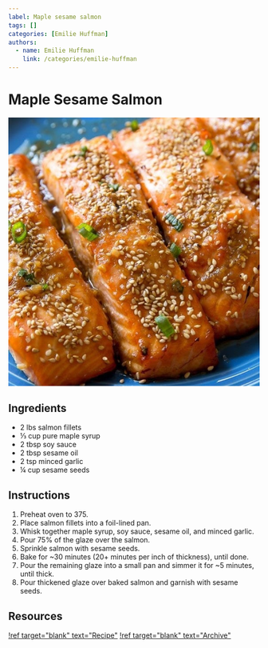 ```yaml
---
label: Maple sesame salmon
tags: []
categories: [Emilie Huffman]
authors:
  - name: Emilie Huffman
    link: /categories/emilie-huffman
---
```


# Maple Sesame Salmon
![A fun, fresh take on baked salmon. The maple syrup and soy sauce play off each other well.](/static/banners/maple-sesame-salmon.jpg)

## Ingredients
- 2 lbs salmon fillets
- ⅓ cup pure maple syrup
- 2 tbsp soy sauce
- 2 tbsp sesame oil
- 2 tsp minced garlic
- ¼ cup sesame seeds

## Instructions
1. Preheat oven to 375.
2. Place salmon fillets into a foil-lined pan.
3. Whisk together maple syrup, soy sauce, sesame oil, and minced garlic.
4. Pour 75% of the glaze over the salmon.
5. Sprinkle salmon with sesame seeds.
6. Bake for ~30 minutes (20+ minutes per inch of thickness), until done.
7. Pour the remaining glaze into a small pan and simmer it for ~5 minutes, until thick.
8. Pour thickened glaze over baked salmon and garnish with sesame seeds.

## Resources
[!ref target="blank" text="Recipe"](https://sallysbakingaddiction.com/easy-maple-sesame-salmon/)
[!ref target="blank" text="Archive"](https://archive.is/cG294)
